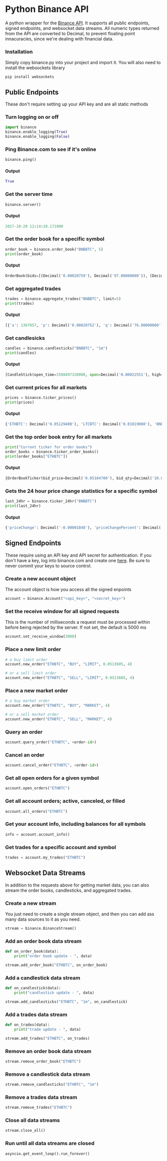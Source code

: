 # Python Binance API
A python wrapper for the [Binance API](https://www.binance.com/restapipub.html).
It supports all public endpoints, signed endpoints, and websocket data streams.
All numeric types returned from the API are converted to Decimal, to prevent
floating point innacuracies, since we're dealing with financial data.

### Installation
Simply copy binance.py into your project and import it.
You will also need to install the websockets library
```
pip install websockets  
```

## Public Endpoints
These don't require setting up your API key and are all static methods

### Turn logging on or off
```python
import binance
binance.enable_logging(True)
binance.enable_logging(False)
```

### Ping Binance.com to see if it's online
```python
binance.ping()
```
#### Output
```python
True
```


### Get the server time
```python
binance.server()
```
#### Output
```python
2017-10-20 12:14:10.171000
```


### Get the order book for a specific symbol
```python
order_book = binance.order_book("BNBBTC", 5)
print(order_book)
```
#### Output
```python
OrderBook(bids=[(Decimal('0.00020759'), Decimal('97.00000000')), (Decimal('0.00020750'), Decimal('550.00000000')), (Decimal('0.00020702'), Decimal('50.00000000')), (Decimal('0.00020677'), Decimal('64.00000000')), (Decimal('0.00020669'), Decimal('5.00000000'))], asks=[(Decimal('0.00020799'), Decimal('1200.00000000')), (Decimal('0.00020800'), Decimal('10055.00000000')), (Decimal('0.00021083'), Decimal('5141.00000000')), (Decimal('0.00021084'), Decimal('7.00000000')), (Decimal('0.00021297'), Decimal('836.00000000'))])
```


### Get aggregated trades
```python
trades = binance.aggregate_trades("BNBBTC", limit=5)
print(trades)
```
#### Output
```python
[{'a': 1367857, 'p': Decimal('0.00020752'), 'q': Decimal('76.00000000'), 'f': 1501629, 'l': 1501629, 'T': 1508527146843, 'm': True, 'M': True}, {'a': 1367858, 'p': Decimal('0.00020795'), 'q': Decimal('16.00000000'), 'f': 1501630, 'l': 1501630, 'T': 1508527182319, 'm': False, 'M': True}, {'a': 1367859, ...
```


### Get candlesicks
```python
candles = binance.candlesticks("BNBBTC", "1m")
print(candles)
```
#### Output
```python
[CandleStick(open_time=1508497320000, open=Decimal('0.00022551'), high=Decimal('0.00022551'), low=Decimal('0.00022551'), close=Decimal('0.00022551'), volume=Decimal('14.00000000'), close_time=1508497379999, quote_asset_volume=Decimal('0.00315714'), trade_count=1, taker_buy_base_quote_vol=Decimal('0E-8'), taker_buy_quote_asset_vol=Decimal('0E-8')), CandleStick(open_time=1508497380000,...
```


### Get current prices for all markets
```python
prices = binance.ticker_prices()
print(prices)
```
#### Output
```python
{'ETHBTC': Decimal('0.05129400'), 'LTCBTC': Decimal('0.01019000'), 'BNBBTC': Decimal('0.00020800'), 'NEOBTC': Decimal('0.00474300'),...
```


### Get the top order book entry for all markets
```python
print("Current ticker for order books")
order_books = binance.ticker_order_books()
print(order_books["ETHBTC"])
```

#### Output
```python
{OrderBookTicker(bid_price=Decimal('0.05104700'), bid_qty=Decimal('10.00000000'), ask_price=Decimal('0.05135500'), ask_qty=Decimal('15.00000000'))}
```


### Gets the 24 hour price change statistics for a specific symbol
```python
last_24hr = binance.ticker_24hr("BNBBTC")
print(last_24hr)
```
#### Output
```python
{'priceChange': Decimal('-0.00001848'), 'priceChangePercent': Decimal('-8.177'), 'weightedAvgPrice': Decimal('0.00022479'), 'prevClosePrice': Decimal('0.00022600'), 'lastPrice': Decimal('0.00020752'), 'lastQty': Decimal('81.00000000'), 'bidPrice': Decimal('0.00020751'), 'bidQty': Decimal('267.00000000'), 'askPrice': Decimal('0.00020798'), 'askQty': Decimal('315.00000000'), 'openPrice': Decimal('0.00022600'), 'highPrice': Decimal('0.00023987'), 'lowPrice': Decimal('0.00020750'), 'volume': Decimal('1098837.00000000'), 'quoteVolume': Decimal('247.01269419'), 'openTime': 1508441273823, 'closeTime': 1508527673823, 'firstId': 1494258, 'lastId': 1501663, 'count': 7406}
```


## Signed Endpoints
These require using an API key and API secret for authentication.
If you don't have a key, log into binance.com and create one [here](https://www.binance.com/userCenter/createApi.html]).
Be sure to never commit your keys to source control.

### Create a new account object
The account object is how you access all the signed enpoints
```python
account = binance.Account("<api_key>", "<secret_key>")
```


### Set the receive window for all signed requests
This is the number of milliseconds a request must be processed within before being rejected by the server. If not set, the default is 5000 ms
```python
account.set_receive_window(3000)
```


### Place a new limit order
```python
# a buy limit order
account.new_order("ETHBTC", "BUY", "LIMIT", 0.0513605, 4)

# or a sell limit order
account.new_order("ETHBTC", "SELL", "LIMIT", 0.0513605, 4)
```


### Place a new market order
```python
# a buy market order
account.new_order("ETHBTC", "BUY", "MARKET", 4)

# or a sell market order
account.new_order("ETHBTC", "SELL", "MARKET", 4)
```


### Query an order
```python
account.query_order("ETHBTC", <order-id>)
```


### Cancel an order
```python
account.cancel_order("ETHBTC", <order-id>)
```


### Get all open orders for a given symbol
```python
account.open_orders("ETHBTC")
```


### Get all account orders; active, canceled, or filled
```python
account.all_orders("ETHBTC")
```


### Get your account info, including balances for all symbols
```python
info = account.account_info()
```


### Get trades for a specific account and symbol
```python
trades = account.my_trades("ETHBTC")
```


## Websocket Data Streams
In addition to the requests above for getting market data, you can also stream
the order books, candlesticks, and aggregated trades.


### Create a new stream
You just need to create a single stream object, and then you can add ass many data sources to it as you need.
```python
stream = binance.BinanceStream()
```


### Add an order book data stream
```python
def on_order_book(data):
    print("order book update - ", data)

stream.add_order_book("ETHBTC", on_order_book)
```


### Add a candlestick data stream
```python
def on_candlestick(data):
    print("candlestick update - ", data)

stream.add_candlesticks("ETHBTC", "1m", on_candlestick)
```


### Add a trades data stream
```python
def on_trades(data):
    print("trade update - ", data)

stream.add_trades("ETHBTC", on_trades)
```


### Remove an order book data stream
```python
stream.remove_order_book("ETHBTC")
```


### Remove a candlestick data stream
```python
stream.remove_candlesticks("ETHBTC", "1m")
```


### Remove a trades data stream
```python
stream.remove_trades("ETHBTC")
```


### Close all data streams
```python
stream.close_all()
```


### Run until all data streams are closed
```python
asyncio.get_event_loop().run_forever()
```